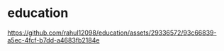 # education

https://github.com/rahul12098/education/assets/29336572/93c66839-a5ec-4fcf-b7dd-a4683fb2184e


